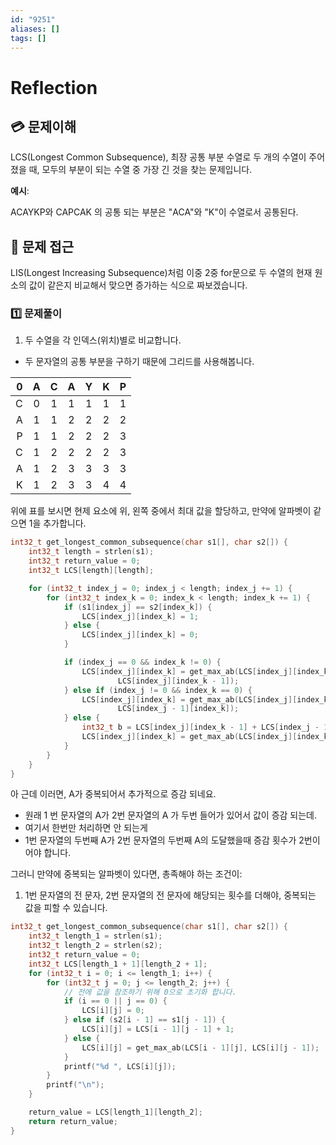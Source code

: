 ```yaml
---
id: "9251"
aliases: []
tags: []
---
```


# Reflection

## 💳 문제이해

LCS(Longest Common Subsequence), 최장 공통 부분 수열로 
두 개의 수열이 주어졌을 때, 모두의 부분이 되는 수열 중 가장 긴 것을 찾는 문제입니다.

**예시**:

ACAYKP와 CAPCAK 의 공통 되는 부분은 "ACA"와 "K"이 수열로서 공통된다.

## 🚥 문제 접근

LIS(Longest Increasing Subsequence)처럼 이중 2중 for문으로 두 수열의 현재
원소의 값이 같은지 비교해서 맞으면 증가하는 식으로 짜보겠습니다.

### 1️⃣  문제풀이

1. 두 수열을 각 인덱스(위치)별로 비교합니다.
- 두 문자열의 공통 부분을 구하기 때문에 그리드를 사용해봅니다. 

0 | A | C | A | Y | K | P
---:|:---:|:---:|:---:|:---:|:---:|:---
C | 0 | 1 | 1 | 1 | 1 | 1
A | 1 | 1 | 2 | 2 | 2 | 2
P | 1 | 1 | 2 | 2 | 2 | 3  
C | 1 | 2 | 2 | 2 | 2 | 3 
A | 1 | 2 | 3 | 3 | 3 | 3
K | 1 | 2 | 3 | 3 | 4 | 4

위에 표를 보시면 현제 요소에 위, 왼쪽 중에서 최대 값을 할당하고, 만약에 알파벳이
같으면 1을 추가합니다.

```c
int32_t get_longest_common_subsequence(char s1[], char s2[]) {
    int32_t length = strlen(s1);
    int32_t return_value = 0;
    int32_t LCS[length][length];

    for (int32_t index_j = 0; index_j < length; index_j += 1) {
        for (int32_t index_k = 0; index_k < length; index_k += 1) {
            if (s1[index_j] == s2[index_k]) {
                LCS[index_j][index_k] = 1;
            } else {
                LCS[index_j][index_k] = 0;
            } 

            if (index_j == 0 && index_k != 0) {
                LCS[index_j][index_k] = get_max_ab(LCS[index_j][index_k], 
                        LCS[index_j][index_k - 1]);
            } else if (index_j != 0 && index_k == 0) {
                LCS[index_j][index_k] = get_max_ab(LCS[index_j][index_k], 
                        LCS[index_j - 1][index_k]);
            } else {
                int32_t b = LCS[index_j][index_k - 1] + LCS[index_j - 1][index_k];
                LCS[index_j][index_k] = get_max_ab(LCS[index_j][index_k], b);
            }
        }
    }
}
```

아 근데 이러면, A가 중복되어서 추가적으로 증감 되네요.

- 원래 1 번 문자열의 A가 2번 문자열의 A 가 두번 들어가 있어서 값이 증감 되는데.
- 여기서 한번만 처리하면 안 되는게
- 1번 문자열의 두번째 A가 2번 문자열의 두번째 A의 도달했을때 증감 횟수가 2번이어야 합니다.


그러니 만약에 중복되는 알파벳이 있다면, 
총족해야 하는 조건이: 

1. 1번 문자열의 전 문자, 2번 문자열의 전 문자에 해당되는 횟수를 더해야,
중복되는 값을 피할 수 있습니다.

```c
int32_t get_longest_common_subsequence(char s1[], char s2[]) {
    int32_t length_1 = strlen(s1);
    int32_t length_2 = strlen(s2);
    int32_t return_value = 0;
    int32_t LCS[length_1 + 1][length_2 + 1];
    for (int32_t i = 0; i <= length_1; i++) {
        for (int32_t j = 0; j <= length_2; j++) {
            // 전에 값을 참조하기 위해 0으로 초기화 합니다.
            if (i == 0 || j == 0) {
                LCS[i][j] = 0;
            } else if (s2[i - 1] == s1[j - 1]) {
                LCS[i][j] = LCS[i - 1][j - 1] + 1;
            } else {
                LCS[i][j] = get_max_ab(LCS[i - 1][j], LCS[i][j - 1]);
            }
            printf("%d ", LCS[i][j]);
        }
        printf("\n");
    }

    return_value = LCS[length_1][length_2];
    return return_value;
}
```
